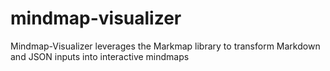 # mindmap-visualizer
Mindmap-Visualizer leverages the Markmap library to transform Markdown and JSON inputs into interactive mindmaps
